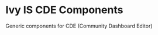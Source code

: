 Ivy IS CDE Components
==============================

Generic components for CDE (Community Dashboard Editor)

